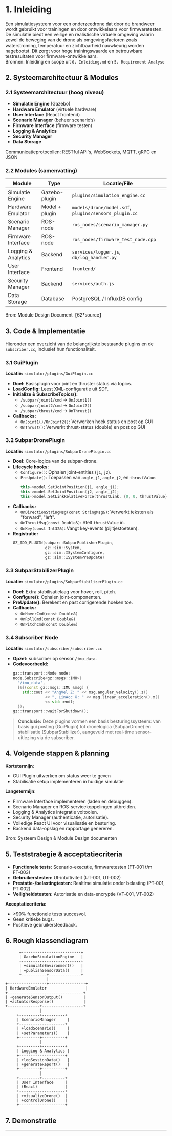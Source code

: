 # 1. Inleiding

Een simulatiesysteem voor een onderzeedrone dat door de brandweer wordt gebruikt voor trainingen en door ontwikkelaars voor firmwaretesten. De simulatie biedt een veilige en realistische virtuele omgeving waarin zowel de beweging van de drone als omgevingsfactoren zoals waterstroming, temperatuur en zichtbaarheid nauwkeurig worden nagebootst. Dit zorgt voor hoge trainingswaarde en betrouwbare testresultaten voor firmware-ontwikkelaars.  
Bronnen: Inleiding en scope uit `0. Inleiding.md` en `5. Requirement Analyse`

## 2. Systeemarchitectuur & Modules

### 2.1 Systeemarchitectuur (hoog niveau)
- **Simulatie Engine** (Gazebo)
- **Hardware Emulator** (virtuele hardware)
- **User Interface** (React frontend)
- **Scenario Manager** (beheer scenario’s)
- **Firmware Interface** (firmware testen)
- **Logging & Analytics**
- **Security Manager**
- **Data Storage**

Communicatieprotocollen: RESTful API's, WebSockets, MQTT, gRPC en JSON

### 2.2 Modules (samenvatting)
| Module                   | Type         | Locatie/File                                 |
|--------------------------|--------------|-----------------------------------------------|
| Simulatie Engine         | Gazebo-plugin| `plugins/simulation_engine.cc`               |
| Hardware Emulator        | Model + plugin| `models/drone/model.sdf`, `plugins/sensors_plugin.cc` |
| Scenario Manager         | ROS-node     | `ros_nodes/scenario_manager.py`               |
| Firmware Interface       | ROS-node     | `ros_nodes/firmware_test_node.cpp`            |
| Logging & Analytics      | Backend      | `services/logger.js`, `db/log_handler.py`    |
| User Interface           | Frontend     | `frontend/`                                   |
| Security Manager         | Backend      | `services/auth.js`                            |
| Data Storage             | Database     | PostgreSQL / InfluxDB config                  |

Bron: Module Design Document【62†source】

## 3. Code & Implementatie

Hieronder een overzicht van de belangrijkste bestaande plugins en de `subscriber.cc`, inclusief hun functionaliteit.

### 3.1 GuiPlugin
**Locatie:** `simulator/plugins/GuiPlugin.cc`

- **Doel:** Basisplugin voor joint en thruster status via topics.
- **LoadConfig:** Leest XML-configuratie uit SDF.
- **Initialize & SubscribeTopics():**  
  - `/subpar/joint1/cmd` → `OnJoint1()`  
  - `/subpar/joint2/cmd` → `OnJoint2()`  
  - `/subpar/thrust/cmd`  → `OnThrust()`
- **Callbacks:**  
  - `OnJoint1()/OnJoint2()`: Verwerken hoek status en post op GUI
  - `OnThrust()`: Verwerkt thrust-status (double) en post op GUI

### 3.2 SubparDronePlugin
**Locatie:** `simulator/plugins/SubparDronePlugin.cc`

- **Doel:** Core-logica van de subpar-drone.
- **Lifecycle hooks:**  
  - `Configure()`: Ophalen joint-entities (`j1`, `j2`).  
  - `PreUpdate()`: Toepassen van `angle_j1`, `angle_j2`, en `thrustValue`:
    ```cpp
    this->model.SetJointPosition(j1, angle_j1);
    this->model.SetJointPosition(j2, angle_j2);
    this->model.SetLinkRelativeForce(thrustLink, {0, 0, thrustValue});
    ```
- **Callbacks:**  
  - `OnDirectionStringMsg(const StringMsg&)`: Verwerkt teksten als "forward", "left".  
  - `OnThrustMsg(const Double&)`: Stelt `thrustValue` in.  
  - `OnKey(const Int32&)`: Vangt key-events (pijltjestoetsen).  
- **Registratie:**
  ```cpp
  GZ_ADD_PLUGIN(subpar::SubparPublisherPlugin,
                gz::sim::System,
                gz::sim::ISystemConfigure,
                gz::sim::ISystemPreUpdate)
  ```

### 3.3 SubparStabilizerPlugin
**Locatie:** `simulator/plugins/SubparStabilizerPlugin.cc`

- **Doel:** Extra stabilisatielaag voor hover, roll, pitch.
- **Configure():** Ophalen joint-componenten.
- **PreUpdate():** Berekent en past corrigerende hoeken toe.
- **Callbacks:**
  - `OnHoverCmd(const Double&)`  
  - `OnRollCmd(const Double&)`  
  - `OnPitchCmd(const Double&)`

### 3.4 Subscriber Node
**Locatie:** `simulator/subscriber/subscriber.cc`

- **Opzet:** subscriber op sensor `/imu_data`.
- **Codevoorbeeld:**
  ```cpp
  gz::transport::Node node;
  node.Subscribe<gz::msgs::IMU>(
    "/imu_data",
    [&](const gz::msgs::IMU &msg) {
      std::cout << "AngVel Z: " << msg.angular_velocity().z()
                << ", LinAcc X: " << msg.linear_acceleration().x()
                << std::endl;
    });
  gz::transport::waitForShutdown();
  ```

> **Conclusie:** Deze plugins vormen een basis besturingssysteem: van basis gui posting (GuiPlugin) tot  dronelogica (SubparDrone) en stabilisatie (SubparStabilizer), aangevuld met real-time sensor-uitlezing via de subscriber.

## 4. Volgende stappen & planning

**Kortetermijn**:
- GUI Plugin uitwerken om status weer te geven
- Stabilisatie setup implementeren in huidige simulatie

**Langetermijn**:
- Firmware Interface implementeren (laden en debuggen).
- Scenario Manager en ROS-servicekoppelingen uitbreiden.
- Logging & Analytics integratie voltooien.
- Security Manager (authenticatie, autorisatie).
- Volledige React UI voor visualisatie en besturing.
- Backend data-opslag en rapportage genereren.

Bron: Systeem Design & Module Design documenten

## 5. Teststrategie & acceptatiecriteria

- **Functionele tests:** Scenario-executie, firmwaretesten (FT‑001 t/m FT‑003)
- **Gebruikerstesten:** UI-intuïtiviteit (UT‑001, UT‑002)
- **Prestatie-/belastingtesten:** Realtime simulatie onder belasting (PT‑001, PT‑002)
- **Veiligheidstesten:** Autorisatie en data-encryptie (VT‑001, VT‑002)

**Acceptatiecriteria:**
- ≥90% functionele tests succesvol.
- Geen kritieke bugs.
- Positieve gebruikersfeedback.

## 6. Rough klassendiagram

```plaintext
      +--------------------------+
      | GazeboSimulationEngine   |
      +--------------------------+
      | +simulateEnvironment()   |
      | +publishSensorData()     |
      +-----------+--------------+
                  |
+-----------------+----------------+
| HardwareEmulator                 |
+---------------------------------+
| +generateSensorOutput()         |
| +actuatorResponse()             |
+--------------+------------------+
               |
     +---------+----------+
     | ScenarioManager     |
     +--------------------+
     | +loadScenario()     |
     | +setParameters()    |
     +---------+----------+
               |
     +---------+----------+
     | Logging & Analytics |
     +--------------------+
     | +logSessionData()   |
     | +generateReport()   |
     +---------+----------+
               |
     +---------+----------+
     | User Interface     |
     | (React)            |
     +--------------------+
     | +visualizeDrone()  |
     | +controlDrone()    |
     +--------------------+
```  

## 7. Demonstratie

---



